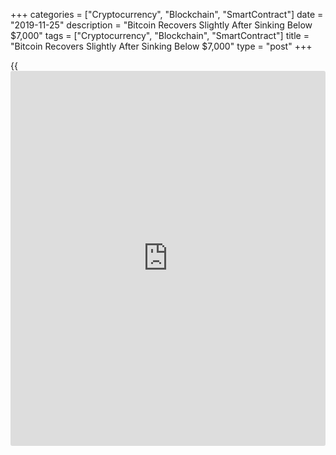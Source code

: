 +++
categories = ["Cryptocurrency", "Blockchain", "SmartContract"]
date = "2019-11-25"
description = "Bitcoin Recovers Slightly After Sinking Below $7,000"
tags = ["Cryptocurrency", "Blockchain", "SmartContract"]
title = "Bitcoin Recovers Slightly After Sinking Below $7,000"
type = "post"
+++

{{<iframe id="large-banner" src="https://www.bounty.group/#slide=1.0" width="100%" height="600" scrolling="no" style="border: 0px solid rgb(216, 221, 230); border-radius: 3px;">}}

Bitcoin price tumbled below $7,000 on Monday, showing a 24 percent
decline of its value over a month. One should remind, that the most
famous cryptocurrency touched $13,000 in July 2019. The Bitcoin’s
current depreciation is connected with the decision of China to tighten
control over cryptocurrency.

![[bitcoin](https://www.letsplayfx.com/blog/forex-for-bitcoin/) manages to recover after below 7,000 drop][1]_Photo: Pixabay_

Bitcoin dropped by more than 10 percent in six months, extending the
decrease over the weekend due to concerns about the suppression of
cryptocurrency operations by China.

Recall, the Shanghai unit of the Central Bank of China (PBoC) announced
new rules of regulatory [policy](https://www.fintechee.com/policy/) regarding the digital asset market and a
number of related areas.

The major digital currency lost 11 percent since Friday's session close
and traded below $6,600 in Hong Kong yesterday, according to Bloomberg’s
report. Bitcoin descended below a key psychological level of $7,000 for
the first time since May 2019.

The world's largest cryptocurrency value was decreasing for eight days
in a row. A similar losing streak was recorded in 2014, according to the
Bitstamp data.

Meantime, the cryptocurrencies managed to recover slightly on Monday:

  * Bitcoin gained 1.70 percent, to $7,185;

  * Ethereum rose by 2.30 percent, to $14,48

  * Bitcoin Cash added 2.03 percent, to $211,10;

  * Litecoin rose by 2.53 percent, to $46,28;

  * Ripple was the only one among the major cryptocurrencies with a 2.26 percent drop, at $0.2210 at 15.05 GMT.

   1. /files/filemanager/image/For_Analytics_21/[bitcoin](https://www.letsplayfx.com/blog/forex-for-bitcoin/)_pixabay_2511.jpg